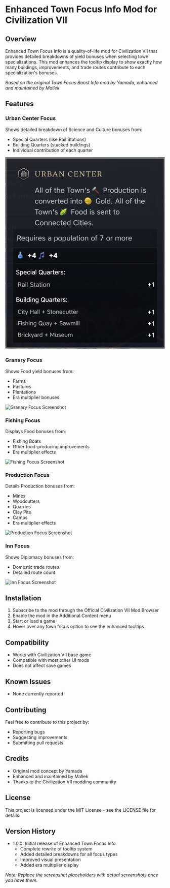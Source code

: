 # Enhanced Town Focus Info Mod for Civilization VII

## Overview
Enhanced Town Focus Info is a quality-of-life mod for Civilization VII that provides detailed breakdowns of yield bonuses when selecting town specializations. This mod enhances the tooltip display to show exactly how many buildings, improvements, and trade routes contribute to each specialization's bonuses.

*Based on the original Town Focus Boost Info mod by Yamada, enhanced and maintained by Mallek*

## Features

### Urban Center Focus
Shows detailed breakdown of Science and Culture bonuses from:
- Special Quarters (like Rail Stations)
- Building Quarters (stacked buildings)
- Individual contribution of each quarter

![Urban Center Focus Screenshot](screenshots/urban_center.png)

### Granary Focus
Shows Food yield bonuses from:
- Farms
- Pastures
- Plantations
- Era multiplier bonuses

![Granary Focus Screenshot](screenshots/granary.png)

### Fishing Focus
Displays Food bonuses from:
- Fishing Boats
- Other food-producing improvements
- Era multiplier effects

![Fishing Focus Screenshot](screenshots/fishing.png)

### Production Focus
Details Production bonuses from:
- Mines
- Woodcutters
- Quarries
- Clay Pits
- Camps
- Era multiplier effects

![Production Focus Screenshot](screenshots/production.png)

### Inn Focus
Shows Diplomacy bonuses from:
- Domestic trade routes
- Detailed route count

![Inn Focus Screenshot](screenshots/inn.png)

## Installation
1. Subscribe to the mod through the Official Civilization VII Mod Browser
2. Enable the mod in the Additional Content menu
3. Start or load a game
4. Hover over any town focus option to see the enhanced tooltips

## Compatibility
- Works with Civilization VII base game
- Compatible with most other UI mods
- Does not affect save games

## Known Issues
- None currently reported

## Contributing
Feel free to contribute to this project by:
- Reporting bugs
- Suggesting improvements
- Submitting pull requests

## Credits
- Original mod concept by Yamada
- Enhanced and maintained by Mallek
- Thanks to the Civilization VII modding community

## License
This project is licensed under the MIT License - see the LICENSE file for details

## Version History
- 1.0.0: Initial release of Enhanced Town Focus Info
  - Complete rewrite of tooltip system
  - Added detailed breakdowns for all focus types
  - Improved visual presentation
  - Added era multiplier display

*Note: Replace the screenshot placeholders with actual screenshots once you have them.* 